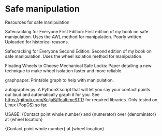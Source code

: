 # Safe manipulation

Resources for safe manipulation

Safecracking for Everyone First Edition: First edition of my book on safe manipulation. Uses the AWL method for manipulation. Poorly written. Uploaded for historical reasons. 

Safecracking for Everyone Second Edition: Second edition of my book on safe manipulation. Uses the wheel isolation method for manipulation.

Floating Wheels to Cheese Mechanical Safe Locks: Paper detailing a new technique to make wheel isolation faster and more reliable.

graphpaper: Printable graph to help with manipulation.

autographer.py: A Python3 script that will let you say your contact points out loud and automatically graph it for you. See https://github.com/KoljaB/RealtimeSTT/ for required libraries. Only tested on Linux (PopOS) so far.

USAGE:
{Contact point whole number} and {numerator} over {denominator} at {wheel location}

{Contact point whole number} at {wheel location}
